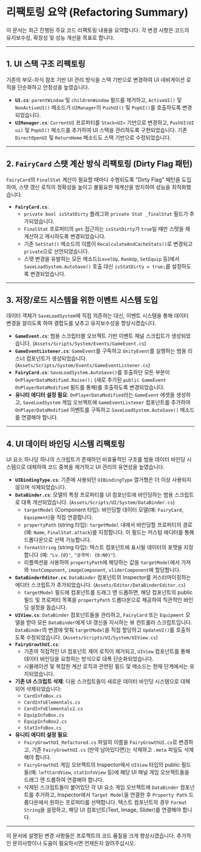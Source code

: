 # 리팩토링 요약 (Refactoring Summary)

이 문서는 최근 진행된 주요 코드 리팩토링 내용을 요약합니다. 각 변경 사항은 코드의 유지보수성, 확장성 및 성능 개선을 목표로 합니다.

---

## 1. UI 스택 구조 리팩토링

기존의 부모-자식 참조 기반 UI 관리 방식을 스택 기반으로 변경하여 UI 네비게이션 로직을 단순화하고 안정성을 높였습니다.

-   **`UI.cs`**: `parentWindow` 및 `childrenWindow` 필드를 제거하고, `ActiveUI()` 및 `NonActiveUI()` 메소드가 `UIManager`의 `PushUI()` 및 `PopUI()`를 호출하도록 변경되었습니다.
-   **`UIManager.cs`**: `CurrentUI` 프로퍼티를 `Stack<UI>` 기반으로 변경하고, `PushUI(UI ui)` 및 `PopUI()` 메소드를 추가하여 UI 스택을 관리하도록 구현되었습니다. 기존 `DirectOpenUI` 및 `ReturnHome` 메소드도 스택 기반으로 수정되었습니다.

---

## 2. `FairyCard` 스탯 계산 방식 리팩토링 (Dirty Flag 패턴)

`FairyCard`의 `FinalStat` 계산이 필요할 때마다 수행되도록 "Dirty Flag" 패턴을 도입하여, 스탯 갱신 로직의 정확성을 높이고 불필요한 재계산을 방지하여 성능을 최적화했습니다.

-   **`FairyCard.cs`**: 
    -   `private bool isStatDirty` 플래그와 `private Stat _finalStat` 필드가 추가되었습니다.
    -   `FinalStat` 프로퍼티의 `get` 접근자는 `isStatDirty`가 `true`일 때만 스탯을 재계산하고 캐시하도록 변경되었습니다.
    -   기존 `SetStat()` 메소드의 이름이 `RecalculateAndCacheStats()`로 변경되고 `private`으로 선언되었습니다.
    -   스탯 변경을 유발하는 모든 메소드(`LevelUp`, `RankUp`, `SetEquip` 등)에서 `SaveLoadSystem.AutoSave()` 호출 대신 `isStatDirty = true;`를 설정하도록 변경되었습니다.

---

## 3. 저장/로드 시스템을 위한 이벤트 시스템 도입

데이터 객체가 `SaveLoadSystem`에 직접 의존하는 대신, 이벤트 시스템을 통해 데이터 변경을 알리도록 하여 결합도를 낮추고 유지보수성을 향상시켰습니다.

-   **`GameEvent.cs`**: 범용 스크립터블 오브젝트 기반 이벤트 채널 스크립트가 생성되었습니다. (`Assets/Scripts/System/Events/GameEvent.cs`)
-   **`GameEventListener.cs`**: `GameEvent`를 구독하고 `UnityEvent`를 실행하는 범용 리스너 컴포넌트가 생성되었습니다. (`Assets/Scripts/System/Events/GameEventListener.cs`)
-   **`FairyCard.cs`**: `SaveLoadSystem.AutoSave()`를 호출하던 모든 부분이 `OnPlayerDataModified.Raise();` (새로 추가된 `public GameEvent OnPlayerDataModified` 필드를 통해)를 호출하도록 변경되었습니다.
-   **유니티 에디터 설정 필요**: `OnPlayerDataModified`라는 `GameEvent` 에셋을 생성하고, `SaveLoadSystem` 게임 오브젝트에 `GameEventListener` 컴포넌트를 추가하여 `OnPlayerDataModified` 이벤트를 구독하고 `SaveLoadSystem.AutoSave()` 메소드를 연결해야 합니다.

---

## 4. UI 데이터 바인딩 시스템 리팩토링

UI 요소 하나당 하나의 스크립트가 존재하던 비효율적인 구조를 범용 데이터 바인딩 시스템으로 대체하여 코드 중복을 제거하고 UI 관리의 유연성을 높였습니다.

-   **`UIBindingType.cs`**: 기존에 사용되던 `UIBindingType` 열거형은 더 이상 사용되지 않으며 삭제되었습니다.
-   **`DataBinder.cs`**: 모델의 특정 프로퍼티를 UI 컴포넌트에 바인딩하는 범용 스크립트로 대폭 개선되었습니다. (`Assets/Scripts/UI/System/DataBinder.cs`)
    -   `targetModel` (Component 타입): 바인딩할 데이터 모델(예: `FairyCard`, `Equipment`)을 직접 연결합니다.
    -   `propertyPath` (string 타입): `targetModel` 내에서 바인딩할 프로퍼티의 경로(예: `Name`, `FinalStat.attack`)를 지정합니다. 이 필드는 커스텀 에디터를 통해 드롭다운으로 선택 가능합니다.
    -   `formatString` (string 타입): 텍스트 컴포넌트에 표시될 데이터의 포맷을 지정합니다 (예: `"Lv.{0}"`, `"공격력: {0:N0}"`).
    -   리플렉션을 사용하여 `propertyPath`에 해당하는 값을 `targetModel`에서 가져와 `textComponent`, `imageComponent`, `sliderComponent`에 할당합니다.
-   **`DataBinderEditor.cs`**: `DataBinder` 컴포넌트의 Inspector를 커스터마이징하는 에디터 스크립트가 추가되었습니다. (`Assets/Editor/DataBinderEditor.cs`)
    -   `targetModel` 필드에 컴포넌트를 드래그 앤 드롭하면, 해당 컴포넌트의 public 필드 및 프로퍼티 목록을 `propertyPath` 드롭다운으로 제공하여 직관적인 바인딩 설정을 돕습니다.
-   **`UIView.cs`**: `DataBinder` 컴포넌트들을 관리하고, `FairyCard` 또는 `Equipment` 모델을 받아 모든 `DataBinder`에게 UI 갱신을 지시하는 뷰 컨트롤러 스크립트입니다. `DataBinder`의 변경에 맞춰 `targetModel`을 직접 할당하고 `UpdateUI()`를 호출하도록 수정되었습니다. (`Assets/Scripts/UI/System/UIView.cs`)
-   **`FairyGrowthUI.cs`**: 
    -   기존의 직접적인 UI 컴포넌트 제어 로직이 제거되고, `UIView` 컴포넌트를 통해 데이터 바인딩을 요청하는 방식으로 대폭 단순화되었습니다.
    -   시뮬레이션 및 복잡한 계산 로직과 관련된 필드 및 메소드는 현재 단계에서는 유지되었습니다.
-   **기존 UI 스크립트 삭제**: 다음 스크립트들이 새로운 데이터 바인딩 시스템으로 대체되어 삭제되었습니다:
    -   `CardInfoBox.cs`
    -   `CardInfoElementals.cs`
    -   `CardInfoElementals2.cs`
    -   `EquipInfoBox.cs`
    -   `EquipInfoBox2.cs`
    -   `StatInfoBox.cs`
-   **유니티 에디터 설정 필요**: 
    -   `FairyGrowthUI_Refactored.cs` 파일의 이름을 `FairyGrowthUI.cs`로 변경하고, 기존 `FairyGrowthUI.cs` (만약 남아있다면)는 삭제하고 `.meta` 파일도 삭제해야 합니다.
    -   `FairyGrowthUI` 게임 오브젝트의 Inspector에서 `UIView` 타입의 public 필드들(예: `leftCardView`, `statInfoView` 등)에 해당 UI 패널 게임 오브젝트들을 드래그 앤 드롭하여 연결해야 합니다.
    -   삭제된 스크립트들이 붙어있던 각 UI 요소 게임 오브젝트에 `DataBinder` 컴포넌트를 추가하고, Inspector에서 `Target Model`을 연결한 후 `Property Path` 드롭다운에서 원하는 프로퍼티를 선택합니다. 텍스트 컴포넌트의 경우 `Format String`을 설정하고, 해당 UI 컴포넌트(Text, Image, Slider)를 연결해야 합니다.

---

이 문서에 설명된 변경 사항들은 프로젝트의 코드 품질을 크게 향상시켰습니다. 추가적인 문의사항이나 도움이 필요하시면 언제든지 알려주십시오.
